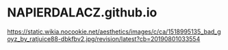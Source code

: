 # NAPIERDALACZ.github.io
https://static.wikia.nocookie.net/aesthetics/images/c/ca/1518995135_bad_goyz_by_ratjuice88-dbkfbv2.jpg/revision/latest?cb=20190801033554
